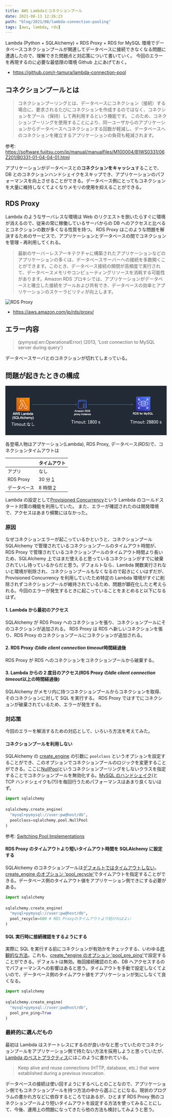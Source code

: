 ```yaml
---
title: AWS Lambdaとコネクションプール
date: 2021-08-13 12:26:23
path: "blog/2021/08/lambda-connection-pooling"
tags: [aws, lambda, rds]
---
```


Lambda (Python + SQLAlchemy) + RDS Proxy + RDS for MySQL 環境でデータベースコネクションプールが関連してデータベースに接続できなくなる問題に遭遇したので、理解できた問題点と対応策について書いていく。
今回のエラーを再現するのに必要な最低限の環境 Github 上にあげておく。

- https://github.com/r-tamura/lambda-connection-pool

## コネクションプールとは

> コネクションプーリングとは、データベースにコネクション（接続）する場合に、要求されるたびにコネクションを作成するのではなく、コネクションをプール（保持）して再利用するという機能です。
> このため、コネクションプーリングを使用することにより、同一ユーザからのアプリケーションからデータベースへコネクションする回数が軽減し、データベースへのコネクションを確立するアプリケーションの負荷も軽減されます。

参考: https://software.fujitsu.com/jp/manual/manualfiles/M100004/B1WS0331/06Z201/B0331-01-04-04-01.html

アプリケーションがデータベースとの**コネクションをキャッシュ**することで、DB とのコネクションハンドシェイクをスキップでき、アプリケーションのパフォーマンスを向上させることができる。データベース側にとってもコネクションを大量に維持しなくてよくなりメモリの使用を抑えることができる。

## RDS Proxy

Lambda のようなサーバレスな環境は Web のリクエストを捌いたらすぐに環境が消えるので、従来の常に稼働しているサーバからの DB へのアクセスと比べるとコネクションの数が多くなる性質を持つ。
RDS Proxy はこのような問題を解決するためのサービスで、アプリケーションとデータベースの間でコネクションを管理・再利用してくれる。

> 最新のサーバーレスアーキテクチャに構築されたアプリケーションなどのアプリケーションの多くは、データベースサーバーへの接続を多数開くことができます。このとき、データベース接続の開閉が高頻度で実行されて、データベースメモリやコンピューティングリソースを消耗する可能性があります。Amazon RDS プロキシでは、アプリケーションがデータベースと確立した接続をプールおよび共有でき、データベースの効率とアプリケーションのスケーラビリティが向上します。

![RDS Proxy](https://d1.awsstatic.com/re19/Rialto/product-page-diagram_RDS%20Proxy_How-it-works%402x.a18916586f49718a16fd11579d168ab08c83d333.png)

- https://aws.amazon.com/jp/rds/proxy/

## エラー内容

> (pymysql.err.OperationalError) (2013, 'Lost connection to MySQL server during query')

データベースサーバとのコネクションが切れてしまっている。

## 問題が起きたときの構成

![lambda-connection-pooling-arch.png](./lambda-connection-pooling-arch.png)

各登場人物はアプケーション(Lambda), RDS Proxy, データベース(RDS)で、コネクションタイムアウトは

|              | タイムアウト  |
| ------------ | ------------- |
| アプリ       | なし          |
| RDS Proxy    | 30 分 [1][1]  |
| データベース | 8 時間 [2][2] |

Lambda の設定として[Provisioned Concurrency](https://aws.amazon.com/jp/blogs/aws/new-provisioned-concurrency-for-lambda-functions/)という Lambda のコールドスタート対策の機能を利用していた。
また、エラーが確認されたのは開発環境で、アクセスはあまり頻繁にはなかった。

[1]: https://docs.aws.amazon.com/AmazonRDS/latest/AuroraUserGuide/rds-proxy.html
[2]: https://aws.amazon.com/jp/blogs/news/best-practices-for-configuring-parameters-for-amazon-rds-for-mysql-part-3-parameters-related-to-security-operational-manageability-and-connectivity-timeout/

### 原因

なぜコネクションエラーが起こっているかというと、コネクションプール SQLAlchemy で管理されているコネクションプールのタイムアウト時間が、RDS Proxy で管理されているコネクションプールのタイムアウト時間より長いため、SQLAlchemy 上ではまだ使えると思っているコネクションがすでに破棄されていし待っているからだと思う。デフォルトなら、Lambda 関数実行されないと環境が削除され、コネクションプールもなくなるので起きにくいはずだが、Provisioned Concurrency を利用していたため特定の Lambda 環境がすぐに削除されずコネクションプールが維持されているため、問題が顕在化したと考えられる。今回のエラーが発生するときに起こっていることをまとめると以下になるはず。

#### 1. Lambda から最初のアクセス

SQLAlchemy が RDS Proxy へのコネクションを張り、コネクションプールにそのコネクションが追加される。
RDS Proxy は RDS へ新しいコネクションを張り、RDS Proxy のコネクションプールにコネクションが追加される。

#### 2. RDS Proxy の*Idle client connection timeout*時間経過後

RDS Proxy が RDS へのコネクションをコネクションプールから破棄する。

#### 3. Lambda からの 2 度目のアクセス(RDS Proxy の*Idle client connection timeout*以上の時間経過後)

SQLAlchemy がメモリ内に持つコネクションプールからコネクションを取得、そのコネクションに対して SQL を実行する。
RDS Proxy ではすでにコネクションが破棄されているため、エラーが発生する。

### 対応策

今回のエラーを解消するための対応として、いろいろ方法を考えてみた。

#### コネクションプールを利用しない

SQLAlchemy の [create_engine](https://docs.sqlalchemy.org/en/14/core/engines.html#sqlalchemy.create_engine.params.poolclass) の引数に `poolclass` というオプションを設定することができ、このオプションでコネクションプールのロジックを変更することができる。ここに[NullPool](https://docs.sqlalchemy.org/en/14/core/pooling.html#sqlalchemy.pool.NullPool)というコネクションプーリングをしないクラスを指定することでコネクションプールを無効化する。[MySQL のハンドシェイク](https://dev.mysql.com/doc/internals/en/ssl-handshake.html)(と TCP ハンドシェイクも(?))を毎回行うためパフォーマンスはあまり良くないはず。

```python
import sqlalchemy

sqlalchemy.create_engine(
  "mysql+pymysql://user:pw@host/db",
  poolclass=sqlalchemy.pool.NullPool
)
```

参考: [Switching Pool Implementations](https://docs.sqlalchemy.org/en/14/core/pooling.html#switching-pool-implementations)

#### RDS Proxy のタイムアウトより短いタイムアウト時間を SQLAlchemy に設定する

SQLAlchemy のコネクションプールは[デフォルトではタイムアウトしない](https://docs.sqlalchemy.org/en/14/core/engines.html#sqlalchemy.create_engine.params.pool_recycle)。[create_engine のオプション 'pool_recycle'](https://docs.sqlalchemy.org/en/14/core/engines.html#sqlalchemy.create_engine.params.pool_recycle)でタイムアウトを指定することができる。データベース側のタイムアウト値をアプリケーション側できにする必要がある。

```python
import sqlalchemy

sqlalchemy.create_engine(
  "mysql+pymysql://user:pw@host/db",
  pool_recycle=600 # RDS Proxyのタイムアウトより短ければよい
)
```

#### SQL 実行時に接続確認をするようにする

実際に SQL を実行する前にコネクションが有効かをチェックする、いわゆる[悲観的な方法](https://docs.sqlalchemy.org/en/14/core/pooling.html#disconnect-handling-pessimistic)。これも、[create\_\*engine のオプション 'pool_pre_ping'](https://docs.sqlalchemy.org/en/14/core/engines.html#sqlalchemy.create_engine.params.pool_pre_ping)で設定することができる。デフォルトは無効。毎回接続確認のため、DB へアクセスするのでパフォーマンスへの影響はあると思う。タイムアウトを手動で設定しなくてよいので、データベース側のタイムアウト値をアプリケーションが気にしなくて良くなる。

```python
import sqlalchemy

sqlalchemy.create_engine(
  "mysql+pymysql://user:pw@host/db",
  pool_pre_ping=True
)
```

### 最終的に選んだもの

最初は Lambda はステートレスにするのが良いかなと思っていたのでコネクションプールをアプリケーション側で持たない方法を採用しようと思っていたが、[Lambda のベストプラクティス](https://docs.aws.amazon.com/whitepapers/latest/serverless-architectures-lambda/optimizing-your-code.html)にはこのように書かれている。

> Keep alive and reuse connections (HTTP, database, etc.) that were established during a previous invocation.

データベースの接続は使い回すようにするべしとのことなので、アプリケーション側でもコネクションプールを持つ方法の中から選ぶことになる。現状のプログラムの書かれ方などに依存するところではあるが、ひとまず RDS Proxy 側のコネクションプールより短いタイムアウトを設定する方法を使ってみることにして、今後、運用上の問題になってきたら他の方法も検討してみようと思う。
